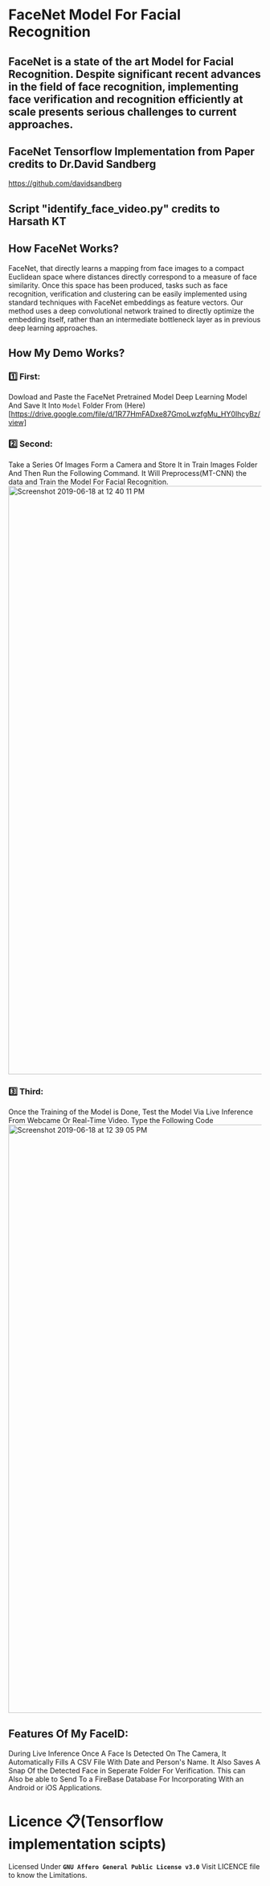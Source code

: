 # FaceNet Model For Facial Recognition
## FaceNet is a state of the art Model for Facial Recognition. Despite significant recent advances in the field of face recognition, implementing face verification and recognition efficiently at scale presents serious challenges to current approaches. 
## FaceNet Tensorflow Implementation from Paper credits to Dr.David Sandberg
https://github.com/davidsandberg
## Script "identify_face_video.py" credits to Harsath KT
## How FaceNet Works?
FaceNet, that directly learns a mapping from face images to a compact Euclidean space where distances directly correspond to a measure of face similarity. Once this space has been produced, tasks such as face recognition, verification and clustering can be easily implemented using standard techniques with FaceNet embeddings as feature vectors. 
Our method uses a deep convolutional network trained to directly optimize the embedding itself, rather than an intermediate bottleneck layer as in previous deep learning approaches.

## How My Demo Works?
### :one: First: 
Dowload and Paste the FaceNet Pretrained Model Deep Learning Model And Save It Into `Model` Folder From (Here)[https://drive.google.com/file/d/1R77HmFADxe87GmoLwzfgMu_HY0IhcyBz/view]
### :two: Second: 
Take a Series Of Images Form a Camera and Store It in Train Images Folder And Then Run the Following Command. It Will Preprocess(MT-CNN) the data and Train the Model For Facial Recognition.
<img width="1171" alt="Screenshot 2019-06-18 at 12 40 11 PM" src="https://user-images.githubusercontent.com/30565388/59660652-be135180-91c6-11e9-8253-676c6c36f57e.png">

### :three: Third:
Once the Training of the Model is Done, Test the Model Via Live Inference From Webcame Or Real-Time Video. Type the Following Code
<img width="1171" alt="Screenshot 2019-06-18 at 12 39 05 PM" src="https://user-images.githubusercontent.com/30565388/59660825-177b8080-91c7-11e9-899d-1138656fcfbe.png">

## Features Of My FaceID:
During Live Inference Once A Face Is Detected On The Camera, It Automatically Fills A CSV File With Date and Person's Name. It Also Saves A Snap Of the Detected Face in Seperate Folder For Verification. This can Also be able to Send To a FireBase Database For Incorporating With an Android or iOS Applications.

# Licence :clipboard:(Tensorflow implementation scipts)
Licensed Under <b>`GNU Affero General Public License v3.0`</b> Visit LICENCE file to know the Limitations.






